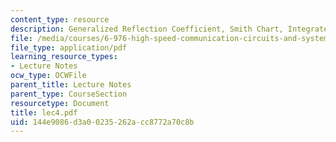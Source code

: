 ```yaml
---
content_type: resource
description: Generalized Reflection Coefficient, Smith Chart, Integrated Passive Components
file: /media/courses/6-976-high-speed-communication-circuits-and-systems-spring-2003/144e9086d3a00235262acc8772a70c8b_lec4.pdf
file_type: application/pdf
learning_resource_types:
- Lecture Notes
ocw_type: OCWFile
parent_title: Lecture Notes
parent_type: CourseSection
resourcetype: Document
title: lec4.pdf
uid: 144e9086-d3a0-0235-262a-cc8772a70c8b
---
```

